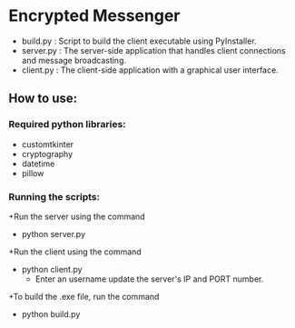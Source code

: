 # Encrypted Messenger

- build.py  : Script to build the client executable using PyInstaller.
- server.py : The server-side application that handles client connections and message broadcasting.
- client.py : The client-side application with a graphical user interface.

## How to use:

### Required python libraries:
- customtkinter
- cryptography
- datetime
- pillow

### Running the scripts:

+Run the server using the command
 + python server.py

+Run the client using the command
 + python client.py
   + Enter an username update the server's IP and PORT number.

+To build the .exe file, run the command
 + python build.py

